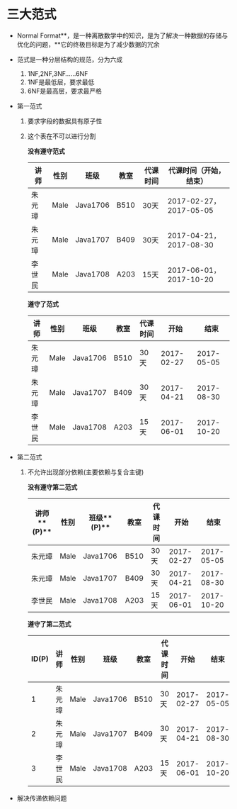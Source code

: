 # 三大范式

- Normal Format**，是一种离散数学中的知识，是为了解决一种数据的存储与优化的问题，**它的终极目标是为了减少数据的冗余

- 范式是一种分层结构的规范，分为六成

  1. 1NF,2NF,3NF……6NF
  2. 1NF是最低层，要求最低
  3. 6NF是最高层，要求最严格

- 第一范式

  1. 要求字段的数据具有原子性

  2. 这个表在不可以进行分割

     **没有遵守范式**

     | **讲师** | **性别** | **班级** | **教室** | **代课时间** | **代课时间（开始，结束）** |
     | -------- | -------- | -------- | -------- | ------------ | -------------------------- |
     | 朱元璋   | Male     | Java1706 | B510     | 30天         | 2017-02-27，2017-05-05     |
     | 朱元璋   | Male     | Java1707 | B409     | 30天         | 2017-04-21，2017-08-30     |
     | 李世民   | Male     | Java1708 | A203     | 15天         | 2017-06-01，2017-10-20     |

     **遵守了范式**

     | **讲师** | **性别** | **班级** | **教室** | **代课时间** | **开始**   | **结束**   |
     | -------- | -------- | -------- | -------- | ------------ | ---------- | ---------- |
     | 朱元璋   | Male     | Java1706 | B510     | 30天         | 2017-02-27 | 2017-05-05 |
     | 朱元璋   | Male     | Java1707 | B409     | 30天         | 2017-04-21 | 2017-08-30 |
     | 李世民   | Male     | Java1708 | A203     | 15天         | 2017-06-01 | 2017-10-20 |

- 第二范式

  1. 不允许出现部分依赖(主要依赖与复合主键)

     **没有遵守第二范式**

     | **讲师****(P)** | **性别** | **班级****(P)** | **教室** | **代课时间** | **开始**   | **结束**   |
     | --------------- | -------- | --------------- | -------- | ------------ | ---------- | ---------- |
     | 朱元璋          | Male     | Java1706        | B510     | 30天         | 2017-02-27 | 2017-05-05 |
     | 朱元璋          | Male     | Java1707        | B409     | 30天         | 2017-04-21 | 2017-08-30 |
     | 李世民          | Male     | Java1708        | A203     | 15天         | 2017-06-01 | 2017-10-20 |

     **遵守了第二范式**

     | **ID(P)** | **讲师** | **性别** | **班级** | **教室** | **代课时间** | **开始**   | **结束**   |
     | --------- | -------- | -------- | -------- | -------- | ------------ | ---------- | ---------- |
     | 1         | 朱元璋   | Male     | Java1706 | B510     | 30天         | 2017-02-27 | 2017-05-05 |
     | 2         | 朱元璋   | Male     | Java1707 | B409     | 30天         | 2017-04-21 | 2017-08-30 |
     | 3         | 李世民   | Male     | Java1708 | A203     | 15天         | 2017-06-01 | 2017-10-20 |

- 解决传递依赖问题